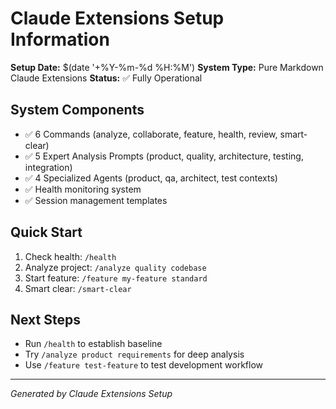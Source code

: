 # Claude Extensions Setup Information

**Setup Date:** $(date '+%Y-%m-%d %H:%M')
**System Type:** Pure Markdown Claude Extensions
**Status:** ✅ Fully Operational

## System Components
- ✅ 6 Commands (analyze, collaborate, feature, health, review, smart-clear)
- ✅ 5 Expert Analysis Prompts (product, quality, architecture, testing, integration)
- ✅ 4 Specialized Agents (product, qa, architect, test contexts)
- ✅ Health monitoring system
- ✅ Session management templates

## Quick Start
1. Check health: `/health`
2. Analyze project: `/analyze quality codebase`
3. Start feature: `/feature my-feature standard`
4. Smart clear: `/smart-clear`

## Next Steps
- Run `/health` to establish baseline
- Try `/analyze product requirements` for deep analysis
- Use `/feature test-feature` to test development workflow

---
*Generated by Claude Extensions Setup*

